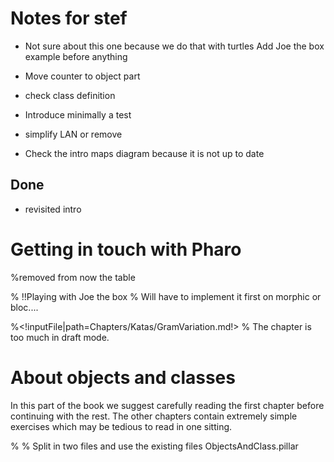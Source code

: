 # Notes for stef

- Not sure about this one because we do that with turtles Add Joe the box example before anything
- Move counter to object part
- check class definition
- Introduce minimally a test
- simplify LAN or remove

- Check the intro maps diagram because it is not up to date

## Done
- revisited intro 

<!inputFile|path=Chapters/Introduction/Introduction.md!>

# Getting in touch with Pharo

<!inputFile|path=Chapters/GettingStarted/GettingStarted.md!>
%removed from now the table

<!inputFile|path=Chapters/GettingStarted/ChallengingYourself.md!>

% !!Playing with Joe the box
% Will have to implement it first on morphic or bloc....

<!inputFile|path=Chapters/Tests/Tests.md!>

<!inputFile|path=Chapters/Katas/GramKatas.md!>

%<!inputFile|path=Chapters/Katas/GramVariation.md!>
% The chapter is too much in draft mode.


# About objects and classes

In this part of the book we suggest carefully reading the first chapter before continuing with the rest.
The other chapters contain extremely simple exercises which may be tedious to read in one sitting.

<!inputFile|path=Chapters/OOPNutshell/OOPNutshell.md!>
% % Split in two files and use the existing files ObjectsAndClass.pillar 

<!inputFile|path=Chapters/Counter/Counter.md!>

<!inputFile|path=Chapters/Converter/Converter.md!>

<!inputFile|path=Chapters/Wallet/Wallet.md!>